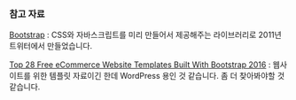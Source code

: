 ### 참고 자료 

[Bootstrap](http://getbootstrap.com) : CSS와 자바스크립트를 미리 만들어서 제공해주는 라이브러리로 2011년 트위터에서 만들었습니다.

[Top 28 Free eCommerce Website Templates Built With Bootstrap 2016](https://colorlib.com/wp/free-bootstrap-ecommerce-website-templates/) : 웹사이트를 위한 템플릿 자료이긴 한데 WordPress 용인 것 같습니다. 좀 더 찾아봐야할 것 같습니다.